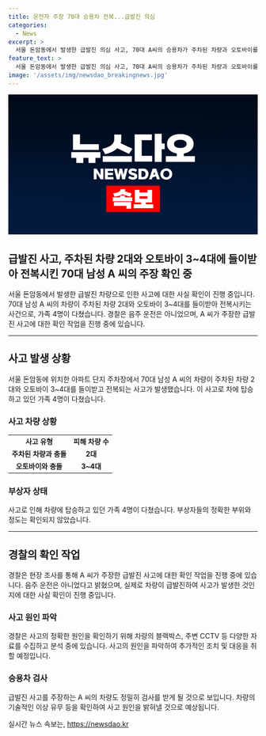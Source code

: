```yaml
---
title: 운전자 주장 70대 승용차 전복...급발진 의심
categories:
  - News
excerpt: >
  서울 돈암동에서 발생한 급발진 의심 사고, 70대 A씨의 승용차가 주차된 차량과 오토바이를 들이받고 전복. 가족 4명 다쳐 경찰이 사고 원인 조사 중. ※제보 ytn.co.kr
feature_text: >
  서울 돈암동에서 발생한 급발진 의심 사고, 70대 A씨의 승용차가 주차된 차량과 오토바이를 들이받고 전복. 가족 4명 다쳐 경찰이 사고 원인 조사 중. ※제보 ytn.co.kr
image: '/assets/img/newsdao_breakingnews.jpg'
---
```


<p><img src="/assets/img/newsdao_breakingnews.jpg" alt="koreaapp 속보" /></p>

<h2>급발진 사고, 주차된 차량 2대와 오토바이 3~4대에 들이받아 전복시킨 70대 남성 A 씨의 주장 확인 중</h2>

<p data-ke-size="size16">서울 돈암동에서 발생한 급발진 차량으로 인한 사고에 대한 사실 확인이 진행 중입니다. 70대 남성 A 씨의 차량이 주차된 차량 2대와 오토바이 3~4대를 들이받아 전복시키는 사건으로, 가족 4명이 다쳤습니다. 경찰은 음주 운전은 아니었으며, A 씨가 주장한 급발진 사고에 대한 확인 작업을 진행 중에 있습니다.</p>

<hr>

<h2 data-ke-size="size26">사고 발생 상황</h2>

<p data-ke-size="size16">서울 돈암동에 위치한 아파트 단지 주차장에서 70대 남성 A 씨의 차량이 주차된 차량 2대와 오토바이 3~4대를 들이받고 전복되는 사고가 발생했습니다. 이 사고로 차에 탑승하고 있던 가족 4명이 다쳤습니다.</p>

<h3>사고 차량 상황</h3>

<table>
  <tr>
    <td style="text-align: center; height: 17px;"><b>사고 유형</b></td>
    <td style="text-align: center; height: 17px;"><b>피해 차량 수</b></td>
  </tr>
  <tr>
    <td style="text-align: center; height: 17px;"><b>주차된 차량과 충돌</b></td>
    <td style="text-align: center; height: 17px;"><b>2대</b></td>
  </tr>
  <tr>
    <td style="text-align: center; height: 17px;"><b>오토바이와 충돌</b></td>
    <td style="text-align: center; height: 17px;"><b>3~4대</b></td>
  </tr>
</table>

<h3>부상자 상태</h3>

<p data-ke-size="size16">사고로 인해 차량에 탑승하고 있던 가족 4명이 다쳤습니다. 부상자들의 정확한 부위와 정도는 확인되지 않았습니다.</p>

<hr>

<h2 data-ke-size="size26">경찰의 확인 작업</h2>

<p data-ke-size="size16">경찰은 현장 조사를 통해 A 씨가 주장한 급발진 사고에 대한 확인 작업을 진행 중에 있습니다. 음주 운전은 아니었다고 밝혔으며, 실제로 차량이 급발진하여 사고가 발생한 것인지에 대한 사실 확인이 진행 중입니다.</p>

<h3>사고 원인 파악</h3>

<p data-ke-size="size16">경찰은 사고의 정확한 원인을 확인하기 위해 차량의 블랙박스, 주변 CCTV 등 다양한 자료를 수집하고 분석 중에 있습니다. 사고의 원인을 파악하여 추가적인 조치 및 대응을 취할 예정입니다.</p>

<h3>승용차 검사</h3>

<p data-ke-size="size16">급발진 사고를 주장하는 A 씨의 차량도 정밀히 검사를 받게 될 것으로 보입니다. 차량의 기술적인 이상 유무 등을 확인하여 사고 원인을 밝혀낼 것으로 예상됩니다.</p>
실시간 뉴스 속보는, <a href="https://newsdao.kr" rel="dofollow">https://newsdao.kr</a>


